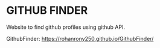 # GITHUB FINDER

Website to find github profiles using github API.

GithubFinder: https://rohanrony250.github.io/GithubFinder/
